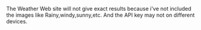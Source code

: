 The Weather Web site will not give exact results because i've not included the images like Rainy,windy,sunny,etc.
And the API key may not on different devices.

